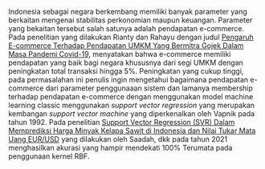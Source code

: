 Indonesia sebagai negara berkembang memiliki banyak parameter yang berkaitan mengenai stabilitas perkonomian maupun keuangan. 
Parameter yang bekaitan tersebut salah satunya adalah pendapatan e-commerce. Pada penelitian yang dilakukan Rianty dan Rahayu dengan judul [Pengaruh E-commerce Terhadap Pendapatan UMKM Yang Bermitra Gojek Dalam Masa Pandemi Covid-19](https://akuntansi.pnp.ac.id/jam/index.php/jam/article/download/159/115/), 
menyatakan bahwa e-commerce memiliki pendapatan yang baik bagi negara khususnya dari segi UMKM dengan peningkatan total transaksi hingga 5%.
Peningkatan yang cukup tinggi, pada permasalahan ini penulis ingin mengetahui bagaimana pendapatan e-commerce dari parameter penggunaaan sistem dan lamanya membership terhadap pendapatan e-commerce dengan menggunakan model machine learning classic menggunakan *support vector regression* 
yang merupakan kembangan *support vector machine* yang diperkenalkan oleh Vapnik pada tahun 1992. 
Pada penelitian [Support Vector Regression (SVR) Dalam Memprediksi Harga Minyak Kelapa Sawit di Indonesia dan Nilai Tukar Mata Uang EUR/USD](http://jcosine.if.unram.ac.id/index.php/jcosine/article/download/403/79/) yang dilakukan oleh Saadah, dkk pada tahun 2021 menghasilkan akurasi yang hampir mendekati 100% Terumata pada penggunaan kernel RBF.
